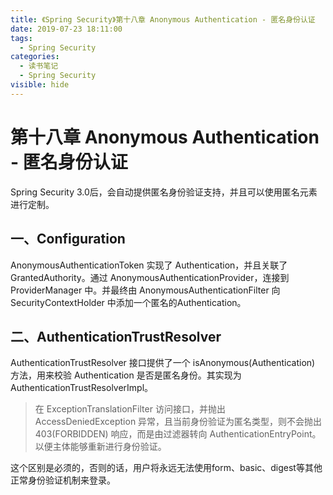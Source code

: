 ```yaml
---
title: 《Spring Security》第十八章 Anonymous Authentication - 匿名身份认证
date: 2019-07-23 18:11:00
tags:
  - Spring Security
categories:
  - 读书笔记
  - Spring Security
visible: hide
---
```


# 第十八章 Anonymous Authentication - 匿名身份认证

Spring Security 3.0后，会自动提供匿名身份验证支持，并且可以使用匿名元素进行定制。

## 一、Configuration

AnonymousAuthenticationToken 实现了 Authentication，并且关联了 GrantedAuthority。通过 AnonymousAuthenticationProvider，连接到 ProviderManager 中。并最终由 AnonymousAuthenticationFilter 向 SecurityContextHolder 中添加一个匿名的Authentication。

## 二、AuthenticationTrustResolver

AuthenticationTrustResolver 接口提供了一个 isAnonymous(Authentication) 方法，用来校验 Authentication 是否是匿名身份。其实现为 AuthenticationTrustResolverImpl。

> 在 ExceptionTranslationFilter 访问接口，并抛出 AccessDeniedException 异常，且当前身份验证为匿名类型，则不会抛出 403(FORBIDDEN) 响应，而是由过滤器转向 AuthenticationEntryPoint。以便主体能够重新进行身份验证。

这个区别是必须的，否则的话，用户将永远无法使用form、basic、digest等其他正常身份验证机制来登录。